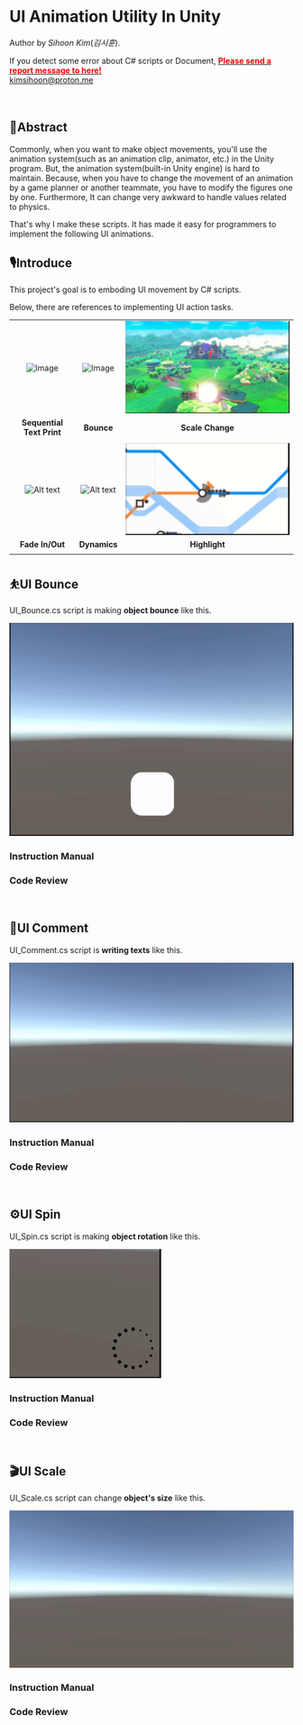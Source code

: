 # UI Animation Utility In Unity

Author by *Sihoon Kim*(*김시훈*).

If you detect some error about C# scripts or Document, [<span style="color: red;">**Please send a report message to here!**</span>](mailto:kimsihoon@proton.me) </br>[kimsihoon@proton.me](mailto:kimsihoon@proton.me)

ㅤ

## 📑Abstract
Commonly, when you want to make object movements, you'll use the animation system(such as an animation clip, animator, etc.) in the Unity program. But, the animation system(built-in Unity engine) is hard to maintain. Because, when you have to change the movement of an animation by a game planner or another teammate, you have to modify the figures one by one. Furthermore, It can change very awkward to handle values related to physics. 

That's why I make these scripts. It has made it easy for programmers to implement the following UI animations.

## 🎙️Introduce
This project's goal is to emboding UI movement by C# scripts.

Below, there are references to implementing UI action tasks.

||||
|:---:|:---:|:---:|
|![Image](https://github.com/TheHyperPay/Unity-Animation-Utility/blob/Image/gif/Info_text.gif?raw=true)|![Image](https://github.com/TheHyperPay/Unity-Animation-Utility/blob/Image/gif/Info_bounce.gif?raw=true)|![Image](https://github.com/TheHyperPay/Unity-Animation-Utility/blob/Image/gif/Info_scale.gif?raw=true)|
|**Sequential Text Print**|**Bounce**|**Scale Change**|
||||
|![Alt text](https://github.com/TheHyperPay/Unity-Animation-Utility/blob/Image/gif/Info_FadeIO.gif?raw=true)|![Alt text](https://github.com/TheHyperPay/Unity-Animation-Utility/blob/Image/gif/Info_Dynamics.gif?raw=true)|![Alt text](https://github.com/TheHyperPay/Unity-Animation-Utility/blob/Image/gif/Info_Highlight.gif?raw=true)|
|**Fade In/Out**|**Dynamics**|**Highlight**|
||||



## ⛹️UI Bounce
UI_Bounce.cs script is making **object bounce** like this.

![Alt text](https://github.com/TheHyperPay/Unity-Animation-Utility/blob/Image/gif/bounce_sample.gif?raw=true)

### Instruction Manual

### Code Review
```cs
    
```

## 📝UI Comment
UI_Comment.cs script is **writing texts** like this.

![Alt text](https://github.com/TheHyperPay/Unity-Animation-Utility/blob/Image/gif/comment_1_sample.gif?raw=true)

### Instruction Manual

### Code Review
```cs
    
```

## ⚙️UI Spin
UI_Spin.cs script is making **object rotation** like this.

![Alt text](https://github.com/TheHyperPay/Unity-Animation-Utility/blob/Image/gif/loading_1_sample.gif?raw=true)

### Instruction Manual

### Code Review
```cs
    
```

## 🎬UI Scale
UI_Scale.cs script can change **object's size** like this.

![Alt text](https://github.com/TheHyperPay/Unity-Animation-Utility/blob/Image/gif/fadeio.gif?raw=true)

### Instruction Manual

### Code Review
```cs
    
```

